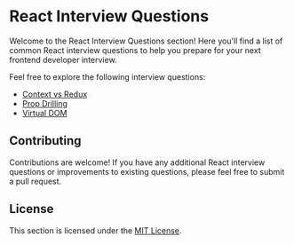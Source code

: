 # React Interview Questions

Welcome to the React Interview Questions section! Here you'll find a list of common React interview questions to help you prepare for your next frontend developer interview.

Feel free to explore the following interview questions:

- [Context vs Redux](./Context%20vs%20Redux.md)
- [Prop Drilling](./Prop%20Drilling.md)
- [Virtual DOM](./Virtual%20DOM.md)

## Contributing

Contributions are welcome! If you have any additional React interview questions or improvements to existing questions, please feel free to submit a pull request.

## License

This section is licensed under the [MIT License](../LICENSE).
